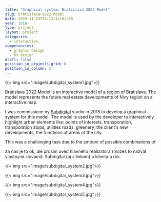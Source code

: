 ```yaml
---
title: "Graphical system: Bratislava 2022 Model"
slug: bratislava-2022-model
date: 2020-11-23T21:13:13+01:00
year: 2018
type: project
layout: project
categories:
  - interactive
competencies:
  - graphic design
  - UX design
draft: false
position_in_projects_grid: 0
position_in_column: 2
---
```


{{< img src="image/subdigital_system1.jpg">}}

Bratislava 2022 Model is an interactive model of a region of Bratislava. The model represents the future real estate developments of Nivy region on a interactive map.

I was commissione by [Subdigital](https://www.sub.digital/project02/) studio in 2018 to develop a graphical system for this model. The model is used by the developer to interactively highlight urban elements like: points of interests, transporation, transporation stops, utilities roads, greenery, the client's new developments, the functions of areas of the city. 

This was a challenging task due to the amount of possible combinations of

za nas je to ok, ale prosim uved hlavneho realizatora (mozes to nazvat vlastnymi slovami): Subdigital (aj s linkom) a klienta a rok.

{{< img src="image/subdigital_system2.jpg">}}

{{< img src="image/subdigital_system3.jpg">}}

{{< img src="image/subdigital_system4.jpg">}}

{{< img src="image/subdigital_system5.jpg">}}
